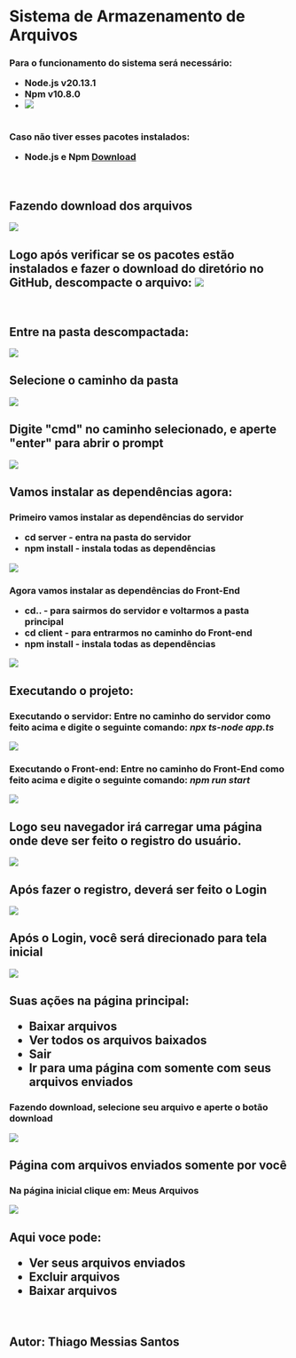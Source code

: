 <h1>Sistema de Armazenamento de Arquivos</h1>

<h3>
    Para o funcionamento do sistema será necessário:
    <ul>
        <li>Node.js v20.13.1</li>
        <li>Npm v10.8.0</li>
        <li><img src="./client/assets/verificandoVersoes.png"></li>
    </ul>
    <br>
    Caso não tiver esses pacotes instalados:
    <ul>
        <li>Node.js e Npm <a href="https://nodejs.org/en/download/prebuilt-installer">Download</a></li>
    </ul>
    <br>
</h3>


<h2>Fazendo download dos arquivos</h2>
<img src="./client/assets/downloadGithub.png">
<br>

<h2>
    Logo após verificar se os pacotes estão instalados e fazer o download do diretório no GitHub, descompacte o arquivo:
    <img src="./client/assets/descompactando.png">
</h2>

<br>
<h2>Entre na pasta descompactada:</h2>
<img src="./client/assets/descompactado.png">
<br>

<h2>Selecione o caminho da pasta</h2>
<img src="./client/assets/selectCaminho.png">
<br>

<h2>Digite "cmd" no caminho selecionado, e aperte "enter" para abrir o prompt</h2>
<img src="./client/assets/digiteCmd.png">
<br>

<h2>Vamos instalar as dependências agora:</h2>
<h3>
    Primeiro vamos instalar as dependências do servidor
    <ul>
        <li>cd server - entra na pasta do servidor</li>
        <li>npm install - instala todas as dependências</li>
    </ul>    
</h3>
<img src="./client/assets/serverCmd.png">
<br>

<h3>
    Agora vamos instalar as dependências do Front-End
    <ul>
        <li>cd.. - para sairmos do servidor e voltarmos a pasta principal</li>
        <li>cd client - para entrarmos no caminho do Front-end</li>
        <li>npm install - instala todas as dependências</li>
    <ul>
</h3>
<img src="./client/assets/frontCmd.png">
<br>

<h2>
    Executando o projeto:
</h2>

<h3>Executando o servidor: Entre no caminho do servidor como feito acima e digite o seguinte comando: <i>npx ts-node app.ts</i></h3>
<img src="./client/assets/executeServer.png">

<br>

<h3>Executando o Front-end: Entre no caminho do Front-End como feito acima e digite o seguinte comando: <i>npm run start</i></h3>
<img src="./client/assets/executeFront.png">

<br>
<h2>Logo seu navegador irá carregar uma página onde deve ser feito o registro do usuário.</h2>
<img src="./client/assets/registroTela.png">

<br>

<h2>Após fazer o registro, deverá ser feito o Login</h2>
<img src="./client/assets/telaLogin.png">

<br>
<h2>Após o Login, você será direcionado para tela inicial</h2>
<img src="./client/assets/pagInicial.png">

<br>

<h2>
    Suas ações na página principal:
    <ul>
        <li>Baixar arquivos</li>
        <li>Ver todos os arquivos baixados</li>
        <li>Sair</li>
        <li>Ir para uma página com somente com seus arquivos enviados</li>
    </ul>
</h2>

<h3>Fazendo download, selecione seu arquivo e aperte o botão download</h3>
<img src="./client/assets/pagInicialbaixado.png">

<br>

<h2>Página com arquivos enviados somente por você</h2>
<h3>Na página inicial clique em: Meus Arquivos</h3>
<img src="./client/assets/pagInicial.png">
<br>

<h2>
    Aqui voce pode:
    <ul>
        <li>Ver seus arquivos enviados</li>
        <li>Excluir arquivos</li>
        <li>Baixar arquivos</li>
    </ul>
</h2>
<br>

<h2>Autor: Thiago Messias Santos</h2>